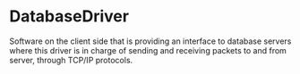 # DatabaseDriver
Software on the client side that is providing an interface to database servers where this driver is in charge of sending and receiving packets to and from server,  through TCP/IP protocols. 
